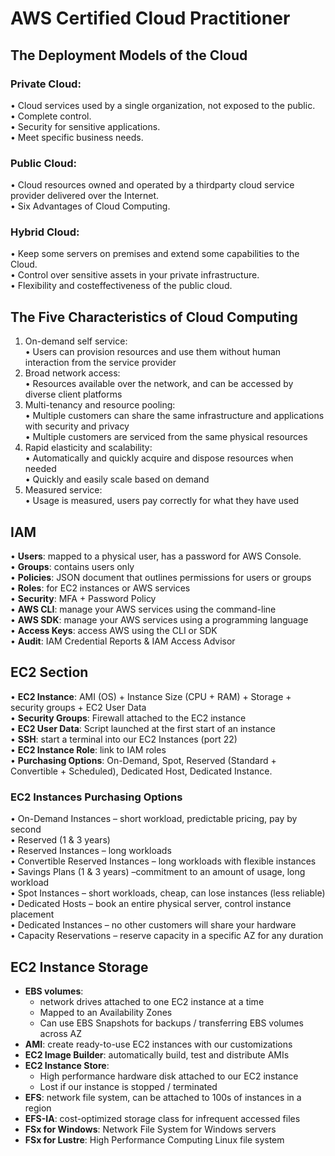 # AWS Certified Cloud Practitioner

## The Deployment Models of the Cloud
### Private Cloud:
• Cloud services used by a single organization, not exposed to the public.  
• Complete control.  
• Security for sensitive applications.  
• Meet specific business needs.  
### Public Cloud:
• Cloud resources owned and operated by a thirdparty cloud service provider delivered over the Internet.   
• Six Advantages of Cloud Computing.   
### Hybrid Cloud:
• Keep some servers on premises and extend some capabilities to the Cloud.  
• Control over sensitive assets in your private infrastructure.  
• Flexibility and costeffectiveness of the public cloud.  

## The Five Characteristics of Cloud Computing
1. On-demand self service:  
• Users can provision resources and use them without human interaction from the service
provider    
2. Broad network access:  
• Resources available over the network, and can be accessed by diverse client platforms  
3. Multi-tenancy and resource pooling:  
• Multiple customers can share the same infrastructure and applications with security and privacy  
• Multiple customers are serviced from the same physical resources  
4. Rapid elasticity and scalability:  
• Automatically and quickly acquire and dispose resources when needed  
• Quickly and easily scale based on demand  
5. Measured service:  
• Usage is measured, users pay correctly for what they have used  

## IAM 
• **Users**: mapped to a physical user, has a password for AWS Console.  
• **Groups**: contains users only  
• **Policies**: JSON document that outlines permissions for users or groups  
• **Roles**: for EC2 instances or AWS services  
• **Security**: MFA + Password Policy  
• **AWS CLI**: manage your AWS services using the command-line  
• **AWS SDK**: manage your AWS services using a programming language  
• **Access Keys**: access AWS using the CLI or SDK  
• **Audit**: IAM Credential Reports & IAM Access Advisor  

## EC2 Section 
• **EC2 Instance**:  AMI (OS) + Instance Size (CPU + RAM) + Storage + security groups + EC2 User Data  
• **Security Groups**: Firewall attached to the EC2 instance  
• **EC2 User Data**: Script launched at the first start of an instance   
• **SSH**: start a terminal into our EC2 Instances (port 22)  
• **EC2 Instance Role**: link to IAM roles  
• **Purchasing Options**:  On-Demand, Spot, Reserved (Standard + Convertible + Scheduled), Dedicated Host, Dedicated Instance.  

### EC2 Instances Purchasing Options
• On-Demand Instances – short workload, predictable pricing, pay by second  
• Reserved (1 & 3 years)   
  • Reserved Instances – long workloads  
  • Convertible Reserved Instances – long workloads with flexible instances   
• Savings Plans (1 & 3 years) –commitment to an amount of usage, long workload  
• Spot Instances – short workloads, cheap, can lose instances (less reliable)  
• Dedicated Hosts – book an entire physical server, control instance placement  
• Dedicated Instances – no other customers will share your hardware  
• Capacity Reservations – reserve capacity in a specific AZ for any duration  


## EC2 Instance Storage  
- **EBS volumes**:  
  - network drives attached to one EC2 instance at a time  
  - Mapped to an Availability Zones  
  - Can use EBS Snapshots for backups / transferring EBS volumes across AZ  
- **AMI**: create ready-to-use EC2 instances with our customizations  
- **EC2 Image Builder**: automatically build, test and distribute AMIs  
- **EC2 Instance Store**:  
  - High performance hardware disk attached to our EC2 instance  
  - Lost if our instance is stopped / terminated  
- **EFS**: network file system, can be attached to 100s of instances in a region  
- **EFS-IA**: cost-optimized storage class for infrequent accessed files  
- **FSx for Windows**: Network File System for Windows servers  
- **FSx for Lustre**: High Performance Computing Linux file system  
